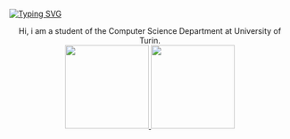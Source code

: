 [![Typing SVG](https://readme-typing-svg.herokuapp.com?color=%23F7F7F7&size=75&center=true&vCenter=true&width=1920&height=100&lines=%3CFederico+Filì%2F%3E)](https://git.io/typing-svg)

<div align="center">
  Hi, i am a student of the Computer Science Department at University of Turin.
</div>


<div align="center">
  <a href="https://github.com/zfeder">
  <img height="150em" src="https://github-readme-stats.vercel.app/api?username=zfeder&show_icons=true&theme=radical&include_all_commits=true&count_private=true"/>
  <img height="150em" src="https://github-readme-stats.vercel.app/api/top-langs/?username=zfeder&layout=compact&langs_count=7&theme=radical"/>
</div>

